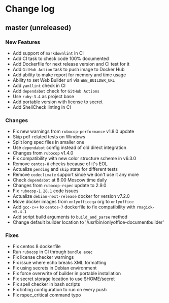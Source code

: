 # Change log

## master (unreleased)

### New Features

* Add support of `markdownlint` in CI
* Add CI task to check code 100% documented
* Add Dockerfile for next release version and CI test for it
* Add `GitHub Action` task to push image to Docker Hub
* Add ability to make report for memory and time usage
* Ability to set Web Builder url via `WEB_BUILDER_URL`
* Add `yamllint` check in CI
* Add `dependabot` check for `GitHub Actions`
* Use `ruby-3.4` as project base
* Add portable version with license to secret
* Add ShellCheck linting in CI

### Changes

* Fix new warnings from `rubocop-performance` v1.8.0 update
* Skip pdf-related tests on Windows
* Split long spec files in smaller one
* Use `dependabot` config instead of old direct integration
* Changes from `rubocop` v1.4.0
* Fix compatibility with new color structure scheme in v6.3.0
* Remove `centos-8` checks because of it's EOL
* Actualize `pending` and `skip` state for different tests
* Remove `codeclimate` support since we don't use it any more
* Check `dependabot` at 8:00 Moscow time daily
* Changes from `rubocop-rspec` update to 2.9.0
* Fix `rubocop-1.28.1` code issues
* Actualize `debian-next-release` docker for version v7.2.0
* Move docker images from `onlyofficeqa` org to `onlyoffice`
* Add `gcc-c++` to `centos-7` dockerfile to fix compatibility with `rmagick-v5.4.1`
* Add script build arguments to `build_and_parse` method
* Change default builder location to '/usr/bin/onlyoffice-documentbuilder'

### Fixes

* Fix centos 8 dockerfile
* Run `rubocop` in CI through `bundle exec`
* Fix license checker warnings
* Fix issue where echo breaks XML formatting
* Fix using secrets in Debian environment
* Fix force overwrite of builder in portable installation
* Fix secret storage location to use $HOME/secret
* Fix spell checker in bash scripts
* Fix linting configuration to run on every push
* Fix rspec_critical command typo
